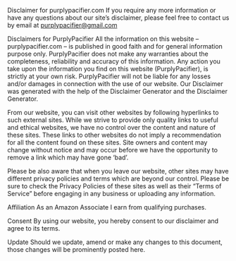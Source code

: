 Disclaimer for purplypacifier.com
If you require any more information or have any questions about our site’s disclaimer, please feel free to contact us by email at purplypacifier@gmail.com

Disclaimers for PurplyPacifier
All the information on this website – purplypacifier.com – is published in good faith and for general information purpose only. PurplyPacifier does not make any warranties about the completeness, reliability and accuracy of this information. Any action you take upon the information you find on this website (PurplyPacifier), is strictly at your own risk. PurplyPacifier will not be liable for any losses and/or damages in connection with the use of our website. Our Disclaimer was generated with the help of the Disclaimer Generator and the Disclaimer Generator.

From our website, you can visit other websites by following hyperlinks to such external sites. While we strive to provide only quality links to useful and ethical websites, we have no control over the content and nature of these sites. These links to other websites do not imply a recommendation for all the content found on these sites. Site owners and content may change without notice and may occur before we have the opportunity to remove a link which may have gone ‘bad’.

Please be also aware that when you leave our website, other sites may have different privacy policies and terms which are beyond our control. Please be sure to check the Privacy Policies of these sites as well as their “Terms of Service” before engaging in any business or uploading any information.

Affiliation
As an Amazon Associate I earn from qualifying purchases.

Consent
By using our website, you hereby consent to our disclaimer and agree to its terms.

Update
Should we update, amend or make any changes to this document, those changes will be prominently posted here.